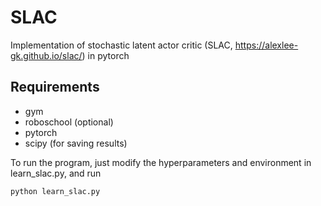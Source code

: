 # SLAC
Implementation of stochastic latent actor critic (SLAC, https://alexlee-gk.github.io/slac/) in pytorch


## Requirements
- gym
- roboschool (optional)
- pytorch
- scipy (for saving results)

To run the program, just modify the hyperparameters and environment in learn_slac.py, and run 
```
python learn_slac.py
```
